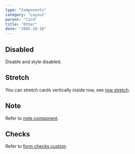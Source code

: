 ```yaml
---
type: "Components"
category: "Layout"
parent: "Card"
title: "Other"
date: "2005-10-10"
---
```


## Disabled

Disable and style disabled.

<demo>
  <demoinline src="demos/components/card/disabled">
  </demoinline>
</demo>

## Stretch

You can stretch cards vertically inside row, see [row stretch](/components/row/other#stretch).

## Note

Refer to [note component](/components/note).

## Checks

Refer to [form checks custom](/components/form/other#checks-custom).
